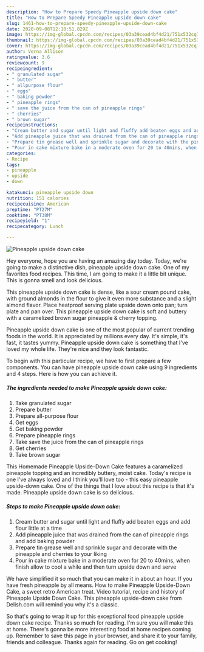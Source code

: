 ```yaml
---
description: "How to Prepare Speedy Pineapple upside down cake"
title: "How to Prepare Speedy Pineapple upside down cake"
slug: 1461-how-to-prepare-speedy-pineapple-upside-down-cake
date: 2020-09-08T12:18:51.829Z
image: https://img-global.cpcdn.com/recipes/03a39cead4bf4d21/751x532cq70/pineapple-upside-down-cake-recipe-main-photo.jpg
thumbnail: https://img-global.cpcdn.com/recipes/03a39cead4bf4d21/751x532cq70/pineapple-upside-down-cake-recipe-main-photo.jpg
cover: https://img-global.cpcdn.com/recipes/03a39cead4bf4d21/751x532cq70/pineapple-upside-down-cake-recipe-main-photo.jpg
author: Verna Allison
ratingvalue: 3.6
reviewcount: 9
recipeingredient:
- " granulated sugar"
- " butter"
- " allpurpose flour"
- " eggs"
- " baking powder"
- " pineapple rings"
- " save the juice from the can of pineapple rings"
- " cherries"
- " brown sugar"
recipeinstructions:
- "Cream butter and sugar until light and fluffy add beaten eggs and add flour little at a time"
- "Add pineapple juice that was drained from the can of pineapple rings and add baking powder"
- "Prepare tin grease well and sprinkle sugar and decorate with the pineapple and cherries to your liking"
- "Pour in cake mixture bake in a moderate oven for 20 to 40mins, when finish allow to cool a while and then turn upside down and serve"
categories:
- Recipe
tags:
- pineapple
- upside
- down

katakunci: pineapple upside down 
nutrition: 151 calories
recipecuisine: American
preptime: "PT27M"
cooktime: "PT38M"
recipeyield: "1"
recipecategory: Lunch

---
```



![Pineapple upside down cake](https://img-global.cpcdn.com/recipes/03a39cead4bf4d21/751x532cq70/pineapple-upside-down-cake-recipe-main-photo.jpg)

Hey everyone, hope you are having an amazing day today. Today, we're going to make a distinctive dish, pineapple upside down cake. One of my favorites food recipes. This time, I am going to make it a little bit unique. This is gonna smell and look delicious.

This pineapple upside down cake is dense, like a sour cream pound cake, with ground almonds in the flour to give it even more substance and a slight almond flavor. Place heatproof serving plate upside down onto pan; turn plate and pan over. This pineapple upside down cake is soft and buttery with a caramelized brown sugar pineapple &amp; cherry topping.

Pineapple upside down cake is one of the most popular of current trending foods in the world. It is appreciated by millions every day. It's simple, it's fast, it tastes yummy. Pineapple upside down cake is something that I've loved my whole life. They're nice and they look fantastic.


To begin with this particular recipe, we have to first prepare a few components. You can have pineapple upside down cake using 9 ingredients and 4 steps. Here is how you can achieve it.

<!--inarticleads1-->

##### The ingredients needed to make Pineapple upside down cake:

1. Take  granulated sugar
1. Prepare  butter
1. Prepare  all-purpose flour
1. Get  eggs
1. Get  baking powder
1. Prepare  pineapple rings
1. Take  save the juice from the can of pineapple rings
1. Get  cherries
1. Take  brown sugar


This Homemade Pineapple Upside-Down Cake features a caramelized pineapple topping and an incredibly buttery, moist cake. Today&#39;s recipe is one I&#39;ve always loved and I think you&#39;ll love too - this easy pineapple upside-down cake. One of the things that I love about this recipe is that it&#39;s made. Pineapple upside down cake is so delicious. 

<!--inarticleads2-->

##### Steps to make Pineapple upside down cake:

1. Cream butter and sugar until light and fluffy add beaten eggs and add flour little at a time
1. Add pineapple juice that was drained from the can of pineapple rings and add baking powder
1. Prepare tin grease well and sprinkle sugar and decorate with the pineapple and cherries to your liking
1. Pour in cake mixture bake in a moderate oven for 20 to 40mins, when finish allow to cool a while and then turn upside down and serve


We have simplified it so much that you can make it in about an hour. If you have fresh pineapple by all means. How to make Pineapple Upside-Down Cake, a sweet retro American treat. Video tutorial, recipe and history of Pineapple Upside Down Cake. This pineapple upside-down cake from Delish.com will remind you why it&#39;s a classic. 

So that's going to wrap it up for this exceptional food pineapple upside down cake recipe. Thanks so much for reading. I'm sure you will make this at home. There's gonna be more interesting food at home recipes coming up. Remember to save this page in your browser, and share it to your family, friends and colleague. Thanks again for reading. Go on get cooking!
